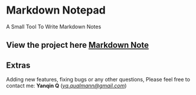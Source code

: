 # Markdown Notepad

A Small Tool To Write Markdown Notes 

## View the project here [Markdown Note](https://markdownnote.herokuapp.com/)

## Extras
Adding new features, fixing bugs or any other questions, Please feel free to contact me: **Yanqin Q** (*yq.qualmann@gmail.com*)